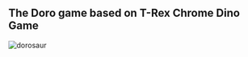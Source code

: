 ## The Doro game based on T-Rex Chrome Dino Game
![dorosaur](https://github.com/TNTKien/doro/assets/95180188/44de9d3d-ab82-4261-912d-27102c3b6ad5)
